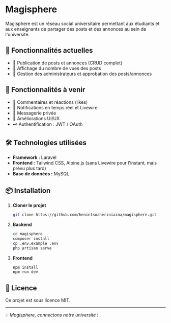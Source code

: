 # Magisphere

Magisphere est un réseau social universitaire permettant aux étudiants et aux enseignants de partager des posts et des annonces au sein de l'université.

## 🚀 Fonctionnalités actuelles

-   📌 Publication de posts et annonces (CRUD complet)
-   🔎 Affichage du nombre de vues des posts
-   👤 Gestion des administrateurs et approbation des posts/annonces

## 🔮 Fonctionnalités à venir

-   💬 Commentaires et réactions (likes)
-   📢 Notifications en temps réel et Livewire
-   📨 Messagerie privée
-   🎨 Améliorations UI/UX
-   🗝️ Authentification : JWT / OAuth

## 🛠️ Technologies utilisées

-   **Framework :** Laravel
-   **Frontend :** Tailwind CSS, Alpine.js (sans Livewire pour l'instant, mais prévu plus tard)
-   **Base de données :** MySQL

## 📦 Installation

1. **Cloner le projet**

    ```sh
    git clone https://github.com/henintsoaheriniaina/magisphere.git
    ```

2. **Backend**

    ```sh
    cd magisphere
    composer install
    cp .env.example .env
    php artisan serve
    ```

3. **Frontend**
    ```sh
    npm install
    npm run dev
    ```

## 📜 Licence

Ce projet est sous licence MIT.

---

💡 _Magisphere, connectons notre université !_

